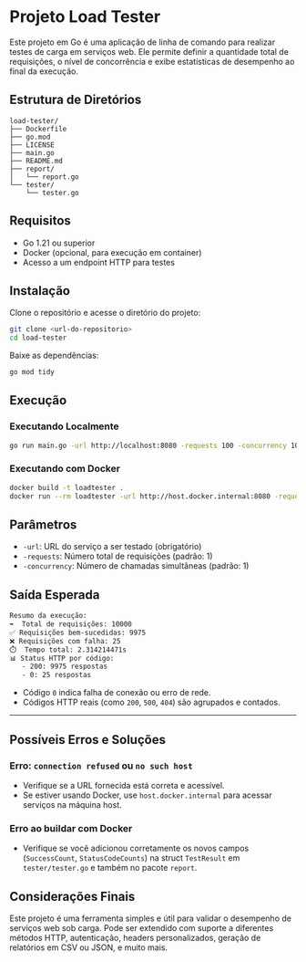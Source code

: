 # Projeto Load Tester

Este projeto em Go é uma aplicação de linha de comando para realizar testes de carga em serviços web. Ele permite definir a quantidade total de requisições, o nível de concorrência e exibe estatísticas de desempenho ao final da execução.

## Estrutura de Diretórios

```
load-tester/
├── Dockerfile
├── go.mod
├── LICENSE
├── main.go
├── README.md
├── report/
│   └── report.go
└── tester/
    └── tester.go
```

## Requisitos

- Go 1.21 ou superior
- Docker (opcional, para execução em container)
- Acesso a um endpoint HTTP para testes

## Instalação

Clone o repositório e acesse o diretório do projeto:

```bash
git clone <url-do-repositorio>
cd load-tester
```

Baixe as dependências:

```bash
go mod tidy
```

## Execução

### Executando Localmente

```bash
go run main.go -url http://localhost:8080 -requests 100 -concurrency 10
```

### Executando com Docker

```bash
docker build -t loadtester .
docker run --rm loadtester -url http://host.docker.internal:8080 -requests 100 -concurrency 10
```

## Parâmetros

- `-url`: URL do serviço a ser testado (obrigatório)
- `-requests`: Número total de requisições (padrão: 1)
- `-concurrency`: Número de chamadas simultâneas (padrão: 1)

## Saída Esperada

```bash
Resumo da execução:
➡️  Total de requisições: 10000
✅ Requisições bem-sucedidas: 9975
❌ Requisições com falha: 25
⏱️  Tempo total: 2.314214471s
📊 Status HTTP por código:
   - 200: 9975 respostas
   - 0: 25 respostas
```

- Código `0` indica falha de conexão ou erro de rede.
- Códigos HTTP reais (como `200`, `500`, `404`) são agrupados e contados.

---

## Possíveis Erros e Soluções

### Erro: `connection refused` ou `no such host`

- Verifique se a URL fornecida está correta e acessível.
- Se estiver usando Docker, use `host.docker.internal` para acessar serviços na máquina host.

### Erro ao buildar com Docker

- Verifique se você adicionou corretamente os novos campos (`SuccessCount`, `StatusCodeCounts`) na struct `TestResult` em `tester/tester.go` e também no pacote `report`.

## Considerações Finais

Este projeto é uma ferramenta simples e útil para validar o desempenho de serviços web sob carga. Pode ser extendido com suporte a diferentes métodos HTTP, autenticação, headers personalizados, geração de relatórios em CSV ou JSON, e muito mais.